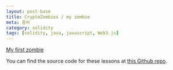 ```yaml
---
layout: post-base
title: CryptoZombies / my zombie
meta: 좀비
category: solidity
tags: [solidity, java, javascript, Web3.js]
---
```


[My first zombie](https://share.cryptozombies.io/en/lesson/1/share/hiu?id=Y3p8MTYxMzA1)

You can find the source code for these lessons at [this Github repo](https://github.com/loomnetwork/cryptozombies-lesson-code).

